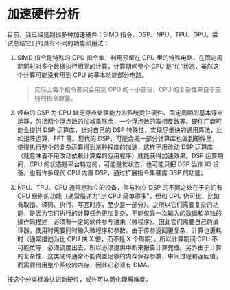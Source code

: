 ﻿# 加速硬件分析

目前，我已经见到很多种加速硬件：SIMD 指令、DSP、NPU、TPU、GPU。尝试总结它们的具有不同的功能和用法：

1. SIMD 指令是特殊的 CPU 指令集，利用预留在 CPU 里的特殊电路，在固定周期同时对多个数据执行相同的计算，计算期间整个 CPU 是“忙”状态，虽然这个计算可能没有用到 CPU 的基本功能部分电路。
   > 实际上每个指令都只会用到 CPU 的一小部分，CPU 的复杂性来自于支持的指令数量。

2. 经典的 DSP 为 CPU 缺乏浮点处理能力的系统提供硬件、固定周期的基本浮点运算，包括两个浮点数的加减乘除余，一个浮点数的取相反数等。硬件厂商可能会提供 DSP 运算库，针对自己的 DSP 特殊性，实现尽量快的通用算法，比如矩阵运算、FFT 等。现代的 DSP，可能会把一部分计算库也做到硬件里，使得执行整个的复杂运算得到某种程度的加速，这样不用改动 DSP 运算库（就意味着不用改动依赖计算库的应用程序）就能获得加速效果。DSP 运算期间，CPU 的状态是平台特定的，可能是忙状态，也可能只把 DSP 当作 IO 设备。也有许多现代 CPU 内置 DSP，通过扩展指令集暴露 DSP 的功能。

3. NPU、TPU、GPU 通常是独立的设备，但与独立 DSP 的不同之处在于它们有 CPU 级别的功能（通常描述为“比 CPU 简单得多”，但和 CPU 仍可比，比如有取指、译码、执行、写回时序，至少是一部分）。之所以它们需要复杂的功能，是因为它们执行的计算任务更加复杂，不能仅靠一次输入的数据和单独的操作码描述，必须有一定的软件参与进来（微程序）。因此它们需要自己的编译器，使用时需要同时输入微程序和参数。由于传参返回更复杂，计算也更耗时（通常描述为比 CPU 快 X 倍，而不是 X 个周期），所以计算期间 CPU 不可能忙等，必须调度出去，所以必须提供中断来报告计算完成。另外由于计算的复杂性，这类硬件通常不能内置足够的内存保存参数、中间过程和返回值，而需要借用整个系统的内存，因此它必须有 DMA。

按这个分类标准认识新硬件，或许可以简化理解难度。

